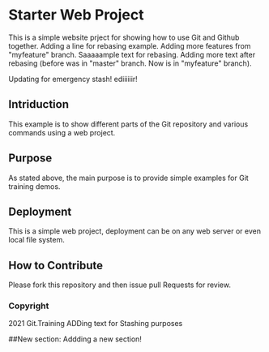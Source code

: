 # Starter Web Project

This is a simple website prject for showing how to use Git and Github together.
Adding a line for rebasing example. Adding more features from "myfeature" branch.
Saaaaample text for rebasing.
Adding more text after rebasing (before was in "master" branch. Now is in "myfeature" branch).

Updating for emergency stash!
ediiiiiir!

## Intriduction 

This example is to show different parts of the Git repository and various commands using a web project.

## Purpose

As stated above, the main purpose is to provide simple examples for Git training demos.

## Deployment

This is a simple web project, deployment can be on any web server or even local file system.

## How to Contribute

Please fork this repository and then issue pull Requests for review.

### Copyright

2021 Git.Training ADDing text for Stashing purposes

##New section:
Addding a new section!